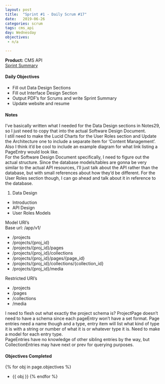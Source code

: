 ```yaml
---
layout: post
title:  "Sprint #1 - Daily Scrum #17"
date:   2019-06-26
categories: scrum
tags: cms_api
day: Wednesday
objectives:
 - n/a

---
```



<b>Product:</b> CMS API  
[Sprint Summary](/blog/projects/cms-sprint-1)

#### Daily Objectives
* Fill out Data Design Sections
* Fill out Interface Design Section
* Output PDF’s for Scrums and write Sprint Summary
* Update website and resume


#### Notes

I’ve basically written what I needed for the Data Design sections in Notes29, so I just need to copy that into the actual Software Design Document.  
I still need to make the Lucid Charts for the User Roles section and Update the Architecture one to include a separate item for ‘Content Management’.  Also I think it’d be cool to include an example diagram for what link listing a PageEntry would look like.  
For the Software Design Document specifically, I need to figure out the actual structure.  Since the database models/tables are gonna be very similar to the actual API resources, I’ll just talk about the API rather than the database, but with small references about how they’d be different.  For the User Roles section though, I can go ahead and talk about it in reference to the database.

1. Data Design
* Introduction
* API Design
* User Roles Models

Model URI’s  
Base url: /app/v1/

* /projects
* /projects/{proj_id}
* /projects/{proj_id}/pages
* /projects/{proj_id}/collections
* /projects/{proj_id}/pages/{page_id}
* /projects/{proj_id}/collections/{collection_id}
* /projects/{proj_id}/media

Restricted URI’s

* /projects
* /pages
* /collections
* /media

I need to flesh out what exactly the project schema is?  ProjectPage doesn’t need to have a schema since each pageEntry won’t have a set format.  Page entries need a name though and a type, entry item will list what kind of type it is with a string or number of what it is or whatever type it is.  Need to make a model for each entry type.  
PageEntries have no knowledge of other sibling entries by the way, but CollectionEntries may have next or prev for querying purposes.

#### Objectives Completed
{% for obj in page.objectives %}
* {{ obj }}
{% endfor %}

<!--#### Thoughts/Questions to Come Back To-->
<!--* Link all the Sprints in the Overview Page-->

<!-- #### Lessons Learned
* Lorem ipsum dolor sit amet, id modo summo tibique nam, ei dolorem vituperata elaboraret quo, pro blandit appareat perfecto eu.
* Lorem ipsum dolor sit amet, id modo summo tibique nam, ei dolorem vituperata elaboraret quo, pro blandit appareat perfecto eu.

#### Plans for Tomorrow
* Lorem ipsum dolor sit amet, id modo summo tibique nam, ei dolorem vituperata elaboraret quo, pro blandit appareat perfecto eu.
* Lorem ipsum dolor sit amet, id modo summo tibique nam, ei dolorem vituperata elaboraret quo, pro blandit appareat perfecto eu. -->